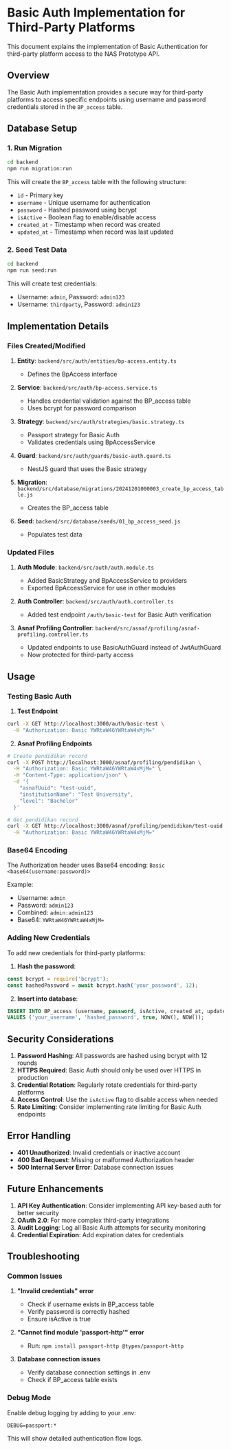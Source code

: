 # Basic Auth Implementation for Third-Party Platforms

This document explains the implementation of Basic Authentication for third-party platform access to the NAS Prototype API.

## Overview

The Basic Auth implementation provides a secure way for third-party platforms to access specific endpoints using username and password credentials stored in the `BP_access` table.

## Database Setup

### 1. Run Migration
```bash
cd backend
npm run migration:run
```

This will create the `BP_access` table with the following structure:
- `id` - Primary key
- `username` - Unique username for authentication
- `password` - Hashed password using bcrypt
- `isActive` - Boolean flag to enable/disable access
- `created_at` - Timestamp when record was created
- `updated_at` - Timestamp when record was last updated

### 2. Seed Test Data
```bash
cd backend
npm run seed:run
```

This will create test credentials:
- Username: `admin`, Password: `admin123`
- Username: `thirdparty`, Password: `admin123`

## Implementation Details

### Files Created/Modified

1. **Entity**: `backend/src/auth/entities/bp-access.entity.ts`
   - Defines the BpAccess interface

2. **Service**: `backend/src/auth/bp-access.service.ts`
   - Handles credential validation against the BP_access table
   - Uses bcrypt for password comparison

3. **Strategy**: `backend/src/auth/strategies/basic.strategy.ts`
   - Passport strategy for Basic Auth
   - Validates credentials using BpAccessService

4. **Guard**: `backend/src/auth/guards/basic-auth.guard.ts`
   - NestJS guard that uses the Basic strategy

5. **Migration**: `backend/src/database/migrations/20241201000003_create_bp_access_table.js`
   - Creates the BP_access table

6. **Seed**: `backend/src/database/seeds/01_bp_access_seed.js`
   - Populates test data

### Updated Files

1. **Auth Module**: `backend/src/auth/auth.module.ts`
   - Added BasicStrategy and BpAccessService to providers
   - Exported BpAccessService for use in other modules

2. **Auth Controller**: `backend/src/auth/auth.controller.ts`
   - Added test endpoint `/auth/basic-test` for Basic Auth verification

3. **Asnaf Profiling Controller**: `backend/src/asnaf/profiling/asnaf-profiling.controller.ts`
   - Updated endpoints to use BasicAuthGuard instead of JwtAuthGuard
   - Now protected for third-party access

## Usage

### Testing Basic Auth

1. **Test Endpoint**
```bash
curl -X GET http://localhost:3000/auth/basic-test \
  -H "Authorization: Basic YWRtaW46YWRtaW4xMjM="
```

2. **Asnaf Profiling Endpoints**
```bash
# Create pendidikan record
curl -X POST http://localhost:3000/asnaf/profiling/pendidikan \
  -H "Authorization: Basic YWRtaW46YWRtaW4xMjM=" \
  -H "Content-Type: application/json" \
  -d '{
    "asnafUuid": "test-uuid",
    "institutionName": "Test University",
    "level": "Bachelor"
  }'

# Get pendidikan record
curl -X GET http://localhost:3000/asnaf/profiling/pendidikan/test-uuid \
  -H "Authorization: Basic YWRtaW46YWRtaW4xMjM="
```

### Base64 Encoding

The Authorization header uses Base64 encoding: `Basic <base64(username:password)>`

Example:
- Username: `admin`
- Password: `admin123`
- Combined: `admin:admin123`
- Base64: `YWRtaW46YWRtaW4xMjM=`

### Adding New Credentials

To add new credentials for third-party platforms:

1. **Hash the password**:
```javascript
const bcrypt = require('bcrypt');
const hashedPassword = await bcrypt.hash('your_password', 12);
```

2. **Insert into database**:
```sql
INSERT INTO BP_access (username, password, isActive, created_at, updated_at)
VALUES ('your_username', 'hashed_password', true, NOW(), NOW());
```

## Security Considerations

1. **Password Hashing**: All passwords are hashed using bcrypt with 12 rounds
2. **HTTPS Required**: Basic Auth should only be used over HTTPS in production
3. **Credential Rotation**: Regularly rotate credentials for third-party platforms
4. **Access Control**: Use the `isActive` flag to disable access when needed
5. **Rate Limiting**: Consider implementing rate limiting for Basic Auth endpoints

## Error Handling

- **401 Unauthorized**: Invalid credentials or inactive account
- **400 Bad Request**: Missing or malformed Authorization header
- **500 Internal Server Error**: Database connection issues

## Future Enhancements

1. **API Key Authentication**: Consider implementing API key-based auth for better security
2. **OAuth 2.0**: For more complex third-party integrations
3. **Audit Logging**: Log all Basic Auth attempts for security monitoring
4. **Credential Expiration**: Add expiration dates for credentials

## Troubleshooting

### Common Issues

1. **"Invalid credentials" error**
   - Check if username exists in BP_access table
   - Verify password is correctly hashed
   - Ensure isActive is true

2. **"Cannot find module 'passport-http'" error**
   - Run: `npm install passport-http @types/passport-http`

3. **Database connection issues**
   - Verify database connection settings in .env
   - Check if BP_access table exists

### Debug Mode

Enable debug logging by adding to your .env:
```env
DEBUG=passport:*
```

This will show detailed authentication flow logs. 